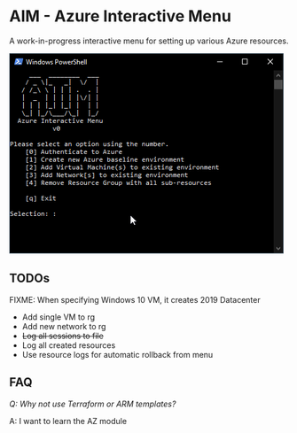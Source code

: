 # AIM - Azure Interactive Menu

A work-in-progress interactive menu for setting up various Azure resources.

![AIM Screenshot](docs/preview.png)


## TODOs

FIXME: When specifying Windows 10 VM, it creates 2019 Datacenter

- Add single VM to rg
- Add new network to rg
- ~~Log all sessions to file~~
- Log all created resources
- Use resource logs for automatic rollback from menu

## FAQ

*Q: Why not use Terraform or ARM templates?*

A: I want to learn the AZ module

